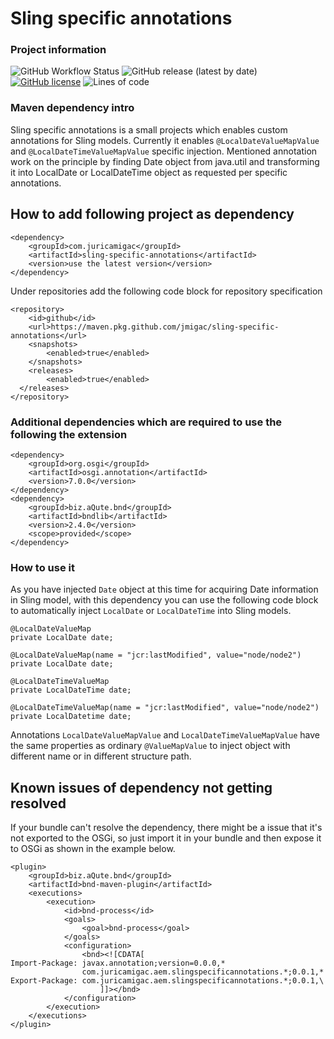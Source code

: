 # Sling specific annotations
### Project information
![GitHub Workflow Status](https://img.shields.io/github/workflow/status/jmigac/sling-specific-annotations/Java%20CI%20with%20Maven?style=for-the-badge)
![GitHub release (latest by date)](https://img.shields.io/github/v/release/jmigac/sling-specific-annotations?style=for-the-badge)
[![GitHub license](https://img.shields.io/github/license/jmigac/sling-specific-annotations?style=for-the-badge)](https://github.com/jmigac/additional-graphql-extensions/blob/main/LICENSE)
![Lines of code](https://img.shields.io/tokei/lines/github/jmigac/sling-specific-annotations?style=for-the-badge)

### Maven dependency intro
Sling specific annotations is a small projects which enables custom annotations for Sling models.
Currently it enables `@LocalDateValueMapValue` and `@LocalDateTimeValueMapValue` specific injection. Mentioned annotation work on the principle by finding Date object from java.util and transforming it into LocalDate or LocalDateTime object as requested per specific annotations.

## How to add following project as dependency

```
<dependency>
    <groupId>com.juricamigac</groupId>
    <artifactId>sling-specific-annotations</artifactId>
    <version>use the latest version</version>
</dependency>
```

Under repositories add the following code block for repository specification
```
<repository>
    <id>github</id>
    <url>https://maven.pkg.github.com/jmigac/sling-specific-annotations</url>
    <snapshots>
        <enabled>true</enabled>
    </snapshots>
    <releases>
        <enabled>true</enabled>
  </releases>
</repository>
```

### Additional dependencies which are required to use the following the extension
```
<dependency>
    <groupId>org.osgi</groupId>
    <artifactId>osgi.annotation</artifactId>
    <version>7.0.0</version>
</dependency>
<dependency>
    <groupId>biz.aQute.bnd</groupId>
    <artifactId>bndlib</artifactId>
    <version>2.4.0</version>
    <scope>provided</scope>
</dependency>
```
### How to use it
As you have injected `Date` object at this time for acquiring Date information in Sling model, with this dependency you can use the following code block to automatically inject `LocalDate` or `LocalDateTime` into Sling models.

```
@LocalDateValueMap
private LocalDate date;
```

```
@LocalDateValueMap(name = "jcr:lastModified", value="node/node2")
private LocalDate date;
```

```
@LocalDateTimeValueMap
private LocalDateTime date;
```

```
@LocalDateTimeValueMap(name = "jcr:lastModified", value="node/node2")
private LocalDatetime date;
```

Annotations `LocalDateValueMapValue` and `LocalDateTimeValueMapValue` have the same properties as ordinary `@ValueMapValue` to inject object with different name or in different structure path.

## Known issues of dependency not getting resolved

If your bundle can't resolve the dependency, there might be a issue that it's not exported to the OSGi, so just import it in your bundle and then expose it to OSGi as shown in the example below.

```
<plugin>
    <groupId>biz.aQute.bnd</groupId>
    <artifactId>bnd-maven-plugin</artifactId>
    <executions>
        <execution>
            <id>bnd-process</id>
            <goals>
                <goal>bnd-process</goal>
            </goals>
            <configuration>
                <bnd><![CDATA[
Import-Package: javax.annotation;version=0.0.0,*
                com.juricamigac.aem.slingspecificannotations.*;0.0.1,*
Export-Package: com.juricamigac.aem.slingspecificannotations.*;0.0.1,\
                    ]]></bnd>
            </configuration>
        </execution>
    </executions>
</plugin>
```